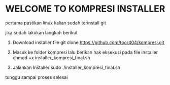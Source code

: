 # WELCOME TO KOMPRESI INSTALLER #

pertama pastikan linux kalian sudah terinstall git

jika sudah lakukan langkah berikut

1. Download installer file 
git clone https://github.com/toor404/kompresi.git

2. Masuk ke folder kompresi lalu berikan hak eksekusi pada file installer
chmod +x installer_kompresi_final.sh

3. Jalankan Installer
sudo ./installer_kompresi_final.sh

tunggu sampai proses selesai 
